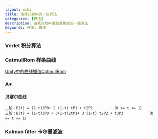 ```yaml
---
layout: wiki
title: 游戏开发中的一些算法
categories: [算法]
description: 游戏开发中遇到或用到的一些算法
keywords: 开发, 算法 
---
```


### Verlet 积分算法

### CatmullRom 样条曲线

[Unity中的曲线插值CatmullRom](http://539go.com/2017/08/17/%E7%AE%97%E6%B3%95%E7%9B%B8%E5%85%B3-Unity%E4%B8%AD%E7%9A%84%E6%9B%B2%E7%BA%BF%E6%8F%92%E5%80%BC/)

### A*

#### 贝塞尔曲线

````
二阶：B(t) = (1-t)2P0+ 2 (1-t) tP1 + t2P2		   （0 <= t <= 1）
三阶：B(t) = (1-t)3P0 + 3(1-t)2tP1+ 3 (1-t) t2P2 + t3P3           （0 <= t <= 1）
````

### Kalman filter 卡尔曼滤波